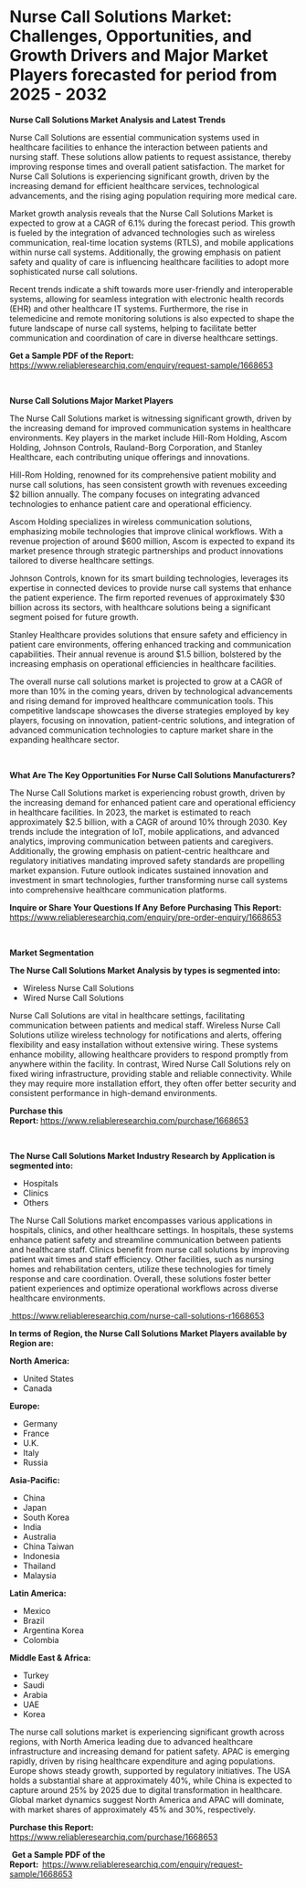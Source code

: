 <p><h1>Nurse Call Solutions Market: Challenges, Opportunities, and Growth Drivers and Major Market Players forecasted for period from 2025 - 2032</h1></p><p><strong>Nurse Call Solutions Market Analysis and Latest Trends</strong></p>
<p><p>Nurse Call Solutions are essential communication systems used in healthcare facilities to enhance the interaction between patients and nursing staff. These solutions allow patients to request assistance, thereby improving response times and overall patient satisfaction. The market for Nurse Call Solutions is experiencing significant growth, driven by the increasing demand for efficient healthcare services, technological advancements, and the rising aging population requiring more medical care.</p><p>Market growth analysis reveals that the Nurse Call Solutions Market is expected to grow at a CAGR of 6.1% during the forecast period. This growth is fueled by the integration of advanced technologies such as wireless communication, real-time location systems (RTLS), and mobile applications within nurse call systems. Additionally, the growing emphasis on patient safety and quality of care is influencing healthcare facilities to adopt more sophisticated nurse call solutions.</p><p>Recent trends indicate a shift towards more user-friendly and interoperable systems, allowing for seamless integration with electronic health records (EHR) and other healthcare IT systems. Furthermore, the rise in telemedicine and remote monitoring solutions is also expected to shape the future landscape of nurse call systems, helping to facilitate better communication and coordination of care in diverse healthcare settings.</p></p>
<p><strong>Get a Sample PDF of the Report:&nbsp;</strong> <a href="https://www.reliableresearchiq.com/enquiry/request-sample/1668653?utm_campaign=3562&utm_medium=2&utm_source=Github&utm_content=ia&utm_term=16042025&utm_id=nurse-call-solutions">https://www.reliableresearchiq.com/enquiry/request-sample/1668653</a></p>
<p>&nbsp;</p>
<p><strong>Nurse Call Solutions Major Market Players</strong></p>
<p><p>The Nurse Call Solutions market is witnessing significant growth, driven by the increasing demand for improved communication systems in healthcare environments. Key players in the market include Hill-Rom Holding, Ascom Holding, Johnson Controls, Rauland-Borg Corporation, and Stanley Healthcare, each contributing unique offerings and innovations.</p><p>Hill-Rom Holding, renowned for its comprehensive patient mobility and nurse call solutions, has seen consistent growth with revenues exceeding $2 billion annually. The company focuses on integrating advanced technologies to enhance patient care and operational efficiency.</p><p>Ascom Holding specializes in wireless communication solutions, emphasizing mobile technologies that improve clinical workflows. With a revenue projection of around $600 million, Ascom is expected to expand its market presence through strategic partnerships and product innovations tailored to diverse healthcare settings.</p><p>Johnson Controls, known for its smart building technologies, leverages its expertise in connected devices to provide nurse call systems that enhance the patient experience. The firm reported revenues of approximately $30 billion across its sectors, with healthcare solutions being a significant segment poised for future growth.</p><p>Stanley Healthcare provides solutions that ensure safety and efficiency in patient care environments, offering enhanced tracking and communication capabilities. Their annual revenue is around $1.5 billion, bolstered by the increasing emphasis on operational efficiencies in healthcare facilities.</p><p>The overall nurse call solutions market is projected to grow at a CAGR of more than 10% in the coming years, driven by technological advancements and rising demand for improved healthcare communication tools. This competitive landscape showcases the diverse strategies employed by key players, focusing on innovation, patient-centric solutions, and integration of advanced communication technologies to capture market share in the expanding healthcare sector.</p></p>
<p>&nbsp;</p>
<p><strong>What Are The Key Opportunities For Nurse Call Solutions Manufacturers?</strong></p>
<p><p>The Nurse Call Solutions market is experiencing robust growth, driven by the increasing demand for enhanced patient care and operational efficiency in healthcare facilities. In 2023, the market is estimated to reach approximately $2.5 billion, with a CAGR of around 10% through 2030. Key trends include the integration of IoT, mobile applications, and advanced analytics, improving communication between patients and caregivers. Additionally, the growing emphasis on patient-centric healthcare and regulatory initiatives mandating improved safety standards are propelling market expansion. Future outlook indicates sustained innovation and investment in smart technologies, further transforming nurse call systems into comprehensive healthcare communication platforms.</p></p>
<p><strong>Inquire or Share Your Questions If Any Before Purchasing This Report:</strong> <a href="https://www.reliableresearchiq.com/enquiry/pre-order-enquiry/1668653?utm_campaign=3562&utm_medium=2&utm_source=Github&utm_content=ia&utm_term=16042025&utm_id=nurse-call-solutions">https://www.reliableresearchiq.com/enquiry/pre-order-enquiry/1668653</a></p>
<p>&nbsp;</p>
<p><strong>Market Segmentation</strong></p>
<p><strong>The Nurse Call Solutions Market Analysis by types is segmented into:</strong></p>
<p><ul><li>Wireless Nurse Call Solutions</li><li>Wired Nurse Call Solutions</li></ul></p>
<p><p>Nurse Call Solutions are vital in healthcare settings, facilitating communication between patients and medical staff. Wireless Nurse Call Solutions utilize wireless technology for notifications and alerts, offering flexibility and easy installation without extensive wiring. These systems enhance mobility, allowing healthcare providers to respond promptly from anywhere within the facility. In contrast, Wired Nurse Call Solutions rely on fixed wiring infrastructure, providing stable and reliable connectivity. While they may require more installation effort, they often offer better security and consistent performance in high-demand environments.</p></p>
<p><strong>Purchase this Report:&nbsp;</strong><a href="https://www.reliableresearchiq.com/purchase/1668653?utm_campaign=3562&utm_medium=2&utm_source=Github&utm_content=ia&utm_term=16042025&utm_id=nurse-call-solutions">https://www.reliableresearchiq.com/purchase/1668653</a></p>
<p>&nbsp;</p>
<p><strong>The Nurse Call Solutions Market Industry Research by Application is segmented into:</strong></p>
<p><ul><li>Hospitals</li><li>Clinics</li><li>Others</li></ul></p>
<p><p>The Nurse Call Solutions market encompasses various applications in hospitals, clinics, and other healthcare settings. In hospitals, these systems enhance patient safety and streamline communication between patients and healthcare staff. Clinics benefit from nurse call solutions by improving patient wait times and staff efficiency. Other facilities, such as nursing homes and rehabilitation centers, utilize these technologies for timely response and care coordination. Overall, these solutions foster better patient experiences and optimize operational workflows across diverse healthcare environments.</p></p>
<p><a href="https://www.reliableresearchiq.com/nurse-call-solutions-r1668653?utm_campaign=3562&utm_medium=2&utm_source=Github&utm_content=ia&utm_term=16042025&utm_id=nurse-call-solutions">&nbsp;https://www.reliableresearchiq.com/nurse-call-solutions-r1668653</a></p>
<p><strong>In terms of Region, the Nurse Call Solutions Market Players available by Region are:</strong></p>
<p>
    <p> <strong> North America: </strong>
        <ul>
            <li>United States</li>
            <li>Canada</li>
        </ul>
        </p> 
    <p> <strong> Europe: </strong>
        <ul>
            <li>Germany</li>
            <li>France</li>
            <li>U.K.</li>
            <li>Italy</li>
            <li>Russia</li>
        </ul>
        </p> 
    <p> <strong> Asia-Pacific: </strong>
        <ul>
            <li>China</li>
            <li>Japan</li>
            <li>South Korea</li>
            <li>India</li>
            <li>Australia</li>
            <li>China Taiwan</li>
            <li>Indonesia</li>
            <li>Thailand</li>
            <li>Malaysia</li>
        </ul>
        </p> 
    <p> <strong> Latin America: </strong>
        <ul>
            <li>Mexico</li>
            <li>Brazil</li>
            <li>Argentina Korea</li>
            <li>Colombia</li>
        </ul>
        </p> 
    <p> <strong> Middle East & Africa: </strong>
        <ul>
            <li>Turkey</li>
            <li>Saudi</li>
            <li>Arabia</li>
            <li>UAE</li>
            <li>Korea</li>
        </ul>
    </p>
    </p>
<p><p>The nurse call solutions market is experiencing significant growth across regions, with North America leading due to advanced healthcare infrastructure and increasing demand for patient safety. APAC is emerging rapidly, driven by rising healthcare expenditure and aging populations. Europe shows steady growth, supported by regulatory initiatives. The USA holds a substantial share at approximately 40%, while China is expected to capture around 25% by 2025 due to digital transformation in healthcare. Global market dynamics suggest North America and APAC will dominate, with market shares of approximately 45% and 30%, respectively.</p></p>
<p><strong>Purchase this Report: </strong><a href="https://www.reliableresearchiq.com/purchase/1668653?utm_campaign=3562&utm_medium=2&utm_source=Github&utm_content=ia&utm_term=16042025&utm_id=nurse-call-solutions">https://www.reliableresearchiq.com/purchase/1668653</a></p>
<p>&nbsp;<strong>Get a Sample PDF of the Report:&nbsp;&nbsp;</strong><a href="https://www.reliableresearchiq.com/enquiry/request-sample/1668653?utm_campaign=3562&utm_medium=2&utm_source=Github&utm_content=ia&utm_term=16042025&utm_id=nurse-call-solutions">https://www.reliableresearchiq.com/enquiry/request-sample/1668653</a></p>
<p><strong></strong></p>
<p><p></p><p></p><p></p></p>